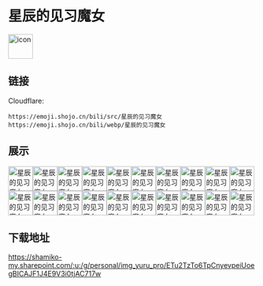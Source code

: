 # 星辰的见习魔女
<img src="https://emoji.shojo.cn/bili/src/星辰的见习魔女/icon.png" width="50" height="50" alt="icon">

## 链接
Cloudflare:
```
https://emoji.shojo.cn/bili/src/星辰的见习魔女
https://emoji.shojo.cn/bili/webp/星辰的见习魔女
```
## 展示
<img src="https://emoji.shojo.cn/bili/src/星辰的见习魔女/星辰的见习魔女-宕机.png" width="50" height="50" alt="星辰的见习魔女-宕机"><img src="https://emoji.shojo.cn/bili/src/星辰的见习魔女/星辰的见习魔女-掉小珍珠了.png" width="50" height="50" alt="星辰的见习魔女-掉小珍珠了"><img src="https://emoji.shojo.cn/bili/src/星辰的见习魔女/星辰的见习魔女-炸毛了.png" width="50" height="50" alt="星辰的见习魔女-炸毛了"><img src="https://emoji.shojo.cn/bili/src/星辰的见习魔女/星辰的见习魔女-生气.png" width="50" height="50" alt="星辰的见习魔女-生气"><img src="https://emoji.shojo.cn/bili/src/星辰的见习魔女/星辰的见习魔女-呃....png" width="50" height="50" alt="星辰的见习魔女-呃..."><img src="https://emoji.shojo.cn/bili/src/星辰的见习魔女/星辰的见习魔女-达成一致.png" width="50" height="50" alt="星辰的见习魔女-达成一致"><img src="https://emoji.shojo.cn/bili/src/星辰的见习魔女/星辰的见习魔女-查岗.png" width="50" height="50" alt="星辰的见习魔女-查岗"><img src="https://emoji.shojo.cn/bili/src/星辰的见习魔女/星辰的见习魔女-杯微.png" width="50" height="50" alt="星辰的见习魔女-杯微"><img src="https://emoji.shojo.cn/bili/src/星辰的见习魔女/星辰的见习魔女-无语.png" width="50" height="50" alt="星辰的见习魔女-无语"><img src="https://emoji.shojo.cn/bili/src/星辰的见习魔女/星辰的见习魔女-太赞了.png" width="50" height="50" alt="星辰的见习魔女-太赞了"><img src="https://emoji.shojo.cn/bili/src/星辰的见习魔女/星辰的见习魔女-期待.png" width="50" height="50" alt="星辰的见习魔女-期待"><img src="https://emoji.shojo.cn/bili/src/星辰的见习魔女/星辰的见习魔女-我母鸡啦.png" width="50" height="50" alt="星辰的见习魔女-我母鸡啦"><img src="https://emoji.shojo.cn/bili/src/星辰的见习魔女/星辰的见习魔女-好爱.png" width="50" height="50" alt="星辰的见习魔女-好爱"><img src="https://emoji.shojo.cn/bili/src/星辰的见习魔女/星辰的见习魔女-脑婆.png" width="50" height="50" alt="星辰的见习魔女-脑婆"><img src="https://emoji.shojo.cn/bili/src/星辰的见习魔女/星辰的见习魔女-溜了.png" width="50" height="50" alt="星辰的见习魔女-溜了"><img src="https://emoji.shojo.cn/bili/src/星辰的见习魔女/星辰的见习魔女-凋谢.png" width="50" height="50" alt="星辰的见习魔女-凋谢"><img src="https://emoji.shojo.cn/bili/src/星辰的见习魔女/星辰的见习魔女-疑问.png" width="50" height="50" alt="星辰的见习魔女-疑问"><img src="https://emoji.shojo.cn/bili/src/星辰的见习魔女/星辰的见习魔女-黑化.png" width="50" height="50" alt="星辰的见习魔女-黑化"><img src="https://emoji.shojo.cn/bili/src/星辰的见习魔女/星辰的见习魔女-晚安.png" width="50" height="50" alt="星辰的见习魔女-晚安"><img src="https://emoji.shojo.cn/bili/src/星辰的见习魔女/星辰的见习魔女-早安.png" width="50" height="50" alt="星辰的见习魔女-早安">

## 下载地址

https://shamiko-my.sharepoint.com/:u:/g/personal/img_yuru_pro/ETu2TzTo6TpCnyevpeiUoegBICAJF1J4E9V3i0tjAC717w